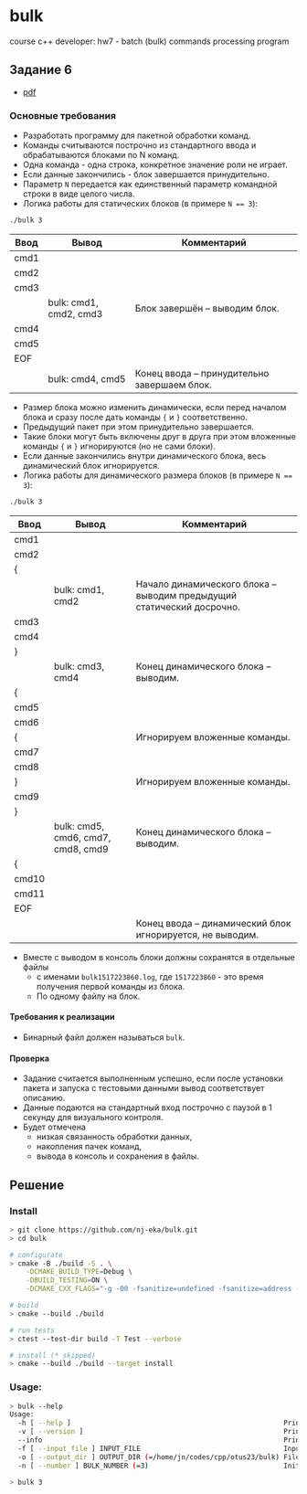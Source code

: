 # bulk
course c++ developer: hw7 - batch (bulk) commands processing program

## Задание 6 
- [pdf](task7_cmd.pdf)

### Основные требования
- Разработать программу для пакетной обработки команд.   
- Команды считываются построчно из стандартного ввода и обрабатываются блоками по N команд. 
- Одна команда - одна строка, конкретное значение роли не играет. 
- Если данные закончились - блок завершается принудительно.
- Параметр `N` передается как единственный параметр командной 
строки в виде целого числа. 
- Логика работы для статических блоков (в примере `N == 3`):
```sh 
./bulk 3
```

| Ввод 	| Вывод 	| Комментарий 	|
|---	|---	|---	|
| cmd1 	|  	|  	|
| cmd2 	|  	|  	|
| cmd3 	|  	|  	|
|  	| bulk: cmd1, cmd2, cmd3 	| Блок завершён  –   выводим   блок. 	|
| cmd4 	|  	|  	|
| cmd5 	|  	|  	|
| EOF 	|  	|  	|
|  	| bulk: cmd4, cmd5 	| Конец ввода – принудительно завершаем блок. 	|

- Размер блока можно изменить динамически, если перед началом блока и  сразу после дать команды `{` и `}` соответственно. 
- Предыдущий пакет при этом принудительно завершается. 
- Такие блоки могут быть включены друг в друга при этом вложенные команды `{` и `}` игнорируются (но не сами блоки).  
- Если данные закончились внутри динамического блока, весь динамический блок игнорируется. 
- Логика работы для динамического размера блоков (в примере `N == 3`): 
```sh 
./bulk 3
```

| Ввод 	| Вывод 	| Комментарий 	|
|---	|---	|---	|
| cmd1 	|  	|  	|
| cmd2 	|  	|  	|
| { 	|  	|  	|
|  	| bulk: cmd1, cmd2 	| Начало динамического блока – выводим предыдущий статический досрочно. 	|	
| cmd3 	|  	|  	|
| cmd4 	|  	|  	|
| } 	|  	|  	|
|  	| bulk: cmd3, cmd4 	| Конец динамического  блока  – выводим. 	|	
| { 	|  	|  	|
| cmd5 	|  	|  	|
| cmd6 	|  	|  	|
| { 	|  	| Игнорируем вложенные команды.  	|
| cmd7 	|  	|  	|
| cmd8 	|  	|  	|
| } 	|  	| Игнорируем вложенные команды. 	|
| cmd9 	|  	|  	|
| } 	|  	|  	|
|  	| bulk: cmd5, cmd6, cmd7, cmd8, cmd9 	| Конец динамического  блока  – выводим. 	|
| { 	|  	|  	|
| cmd10 	|  	|  	|
| cmd11 	|  	|  	|
| EOF 	|  	|  	|		
|  	|  	| Конец  ввода  –  динамический блок  игнорируется,  не выводим. 	|

- Вместе с выводом в консоль блоки должны сохранятся в отдельные файлы 
	- с именами `bulk1517223860.log`, где `1517223860` - это время получения первой команды из блока. 
	- По одному файлу на блок.

#### Требования к реализации
- Бинарный файл должен называться `bulk`.

#### Проверка
- Задание считается выполненным успешно, если после установки пакета  и запуска с тестовыми 
данными вывод соответствует описанию. 
- Данные  подаются на стандартный вход построчно с паузой в 1 секунду для визуального контроля. 
- Будет отмечена  
	- низкая связанность  обработки данных,  
	- накопления  пачек команд,  
	- вывода  в консоль и сохранения в файлы.


## Решение
### Install
```bash
> git clone https://github.com/nj-eka/bulk.git
> cd bulk

# configurate
> cmake -B ./build -S . \
    -DCMAKE_BUILD_TYPE=Debug \
    -DBUILD_TESTING=ON \
    -DCMAKE_CXX_FLAGS="-g -O0 -fsanitize=undefined -fsanitize=address -fsanitize=leak -fno-omit-frame-pointer"

# build
> cmake --build ./build

# run tests
> ctest --test-dir build -T Test --verbose

# install (* skipped)
> cmake --build ./build --target install

```

### Usage:
```bash
> bulk --help
Usage:
  -h [ --help ]                                                    Print this help message
  -v [ --version ]                                                 Print version
  --info                                                           Print project info
  -f [ --input_file ] INPUT_FILE                                   Input commands file path [default: stdin]
  -o [ --output_dir ] OUTPUT_DIR (=/home/jn/codes/cpp/otus23/bulk) File writters output directory [default: current]
  -n [ --number ] BULK_NUMBER (=3)                                 Initial bulk commands number

> bulk 3
```

